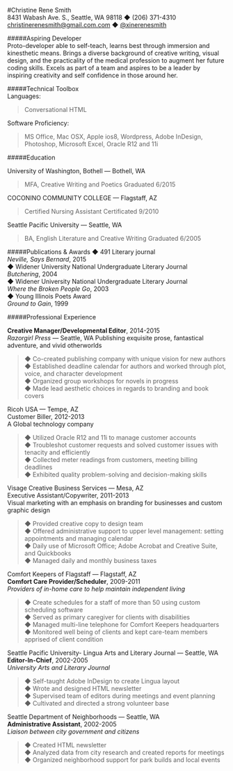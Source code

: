 #Christine Rene Smith                                       
8431 Wabash Ave. S., Seattle, WA 98118 ◆ (206) 371-4310    
christinerenesmith@gmail.com.com ◆ [@xinerenesmith](https://twitter.com/xinerenesmith)   

#####Aspiring Developer  
Proto-developer able to self-teach, learns best through immersion and kinesthetic means. Brings a diverse background of creative writing, visual design, and the practicality of the medical profession to augment her future coding skills. Excels as part of a team and aspires to be a leader by inspiring creativity and self confidence in those around her. 

#####Technical Toolbox     
Languages:  
>Conversational HTML   
  
Software Proficiency:   
>MS Office, Mac OSX, Apple ios8, Wordpress, Adobe InDesign,   
Photoshop, Microsoft Excel, Oracle R12 and 11i  

#####Education

University of Washington, Bothell — Bothell, WA
>MFA, Creative Writing and Poetics  Graduated 6/2015

COCONINO COMMUNITY COLLEGE — Flagstaff, AZ
>Certified Nursing Assistant  Certificated 9/2010

Seattle Pacific University — Seattle, WA
>BA, English Literature and Creative Writing  Graduated 6/2005

#####Publications & Awards
◆ 491 Literary journal  
*Neville, Says Bernard*,  2015  
◆ Widener University National Undergraduate Literary Journal  
*Butchering*,  2004  
◆ Widener University National Undergraduate Literary Journal  
*Where the Broken People Go*,  2003  
◆ Young Illinois Poets Award   
*Ground to Gain*, 1999

#####Professional Experience

  
**Creative Manager/Developmental Editor**, 2014-2015   
*Razorgirl Press* — Seattle, WA 
  Publishing exquisite prose, fantastical adventure, and vivid otherworlds     
>◆ Co-created publishing company with unique vision for new authors     
◆ Established deadline calendar for authors and worked through plot, voice, and character development    
◆ Organized group workshops for novels in progress     
◆ Made lead aesthetic choices in regards to branding and book covers     

Ricoh USA — Tempe, AZ    
Customer Biller, 2012-2013  
A Global technology company    
>◆ Utilized Oracle R12 and 11i to manage customer accounts   
◆ Troubleshot customer requests and solved customer issues with tenacity and efficiently   
◆ Collected meter readings from customers, meeting billing deadlines    
◆ Exhibited quality problem-solving and decision-making skills    

Visage Creative Business Services — Mesa, AZ   
Executive Assistant/Copywriter, 2011-2013   
Visual marketing with an emphasis on branding for businesses and custom graphic design    
>◆ Provided creative copy to design team    
◆ Offered administrative support to upper level management: setting appointments and managing calendar    
◆ Daily use of Microsoft Office; Adobe Acrobat and Creative Suite, and Quickbooks     
◆ Managed daily and monthly business taxes    

Comfort Keepers of Flagstaff — Flagstaff, AZ  
**Comfort Care Provider/Scheduler**, 2009-2011  
*Providers of in-home care to help maintain independent living*  
>◆ Create schedules for a staff of more than 50 using custom scheduling software    
◆ Served as primary caregiver for clients with disabilities  
◆ Managed multi-line telephone for Comfort Keepers headquarters   
◆ Monitored well being of clients and kept care-team members apprised of client condition   

Seattle Pacific University- Lingua Arts and Literary Journal — Seattle, WA   
**Editor-In-Chief**, 2002-2005  
*University Arts and Literary Journal*   
>◆ Self-taught Adobe InDesign to create Lingua layout  
◆ Wrote and designed HTML newsletter  
◆ Supervised team of editors during meetings and event planning  
◆ Cultivated and directed a strong volunteer base   

Seattle Department of Neighborhoods — Seattle, WA  
**Administrative Assistant**, 2002-2005   
*Liaison between city government and citizens*  
>◆ Created HTML newsletter   
◆ Analyzed data from city research and created reports for meetings   
◆ Organized neighborhood support for park builds and local events   
